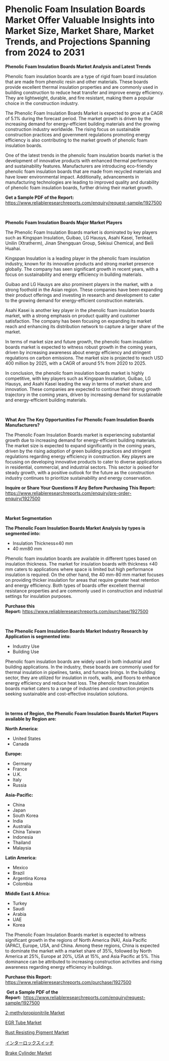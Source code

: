 <p><h1>Phenolic Foam Insulation Boards Market Offer Valuable Insights into Market Size, Market Share, Market Trends, and Projections Spanning from 2024 to 2031</h1></p><p><strong>Phenolic Foam Insulation Boards Market Analysis and Latest Trends</strong></p>
<p><p>Phenolic foam insulation boards are a type of rigid foam board insulation that are made from phenolic resin and other materials. These boards provide excellent thermal insulation properties and are commonly used in building construction to reduce heat transfer and improve energy efficiency. They are lightweight, durable, and fire resistant, making them a popular choice in the construction industry.</p><p>The Phenolic Foam Insulation Boards Market is expected to grow at a CAGR of 5.1% during the forecast period. The market growth is driven by the increasing demand for energy-efficient building materials and the growing construction industry worldwide. The rising focus on sustainable construction practices and government regulations promoting energy efficiency is also contributing to the market growth of phenolic foam insulation boards.</p><p>One of the latest trends in the phenolic foam insulation boards market is the development of innovative products with enhanced thermal performance and sustainability features. Manufacturers are introducing eco-friendly phenolic foam insulation boards that are made from recycled materials and have lower environmental impact. Additionally, advancements in manufacturing technologies are leading to improved quality and durability of phenolic foam insulation boards, further driving their market growth.</p></p>
<p><strong>Get a Sample PDF of the Report:&nbsp;</strong> <a href="https://www.reliableresearchreports.com/enquiry/request-sample/1927500">https://www.reliableresearchreports.com/enquiry/request-sample/1927500</a></p>
<p>&nbsp;</p>
<p><strong>Phenolic Foam Insulation Boards Major Market Players</strong></p>
<p><p>The Phenolic Foam Insulation Boards market is dominated by key players such as Kingspan Insulation, Guibao, LG Hausys, Asahi Kasei, Tenlead, Unilin (Xtratherm), Jinan Shengquan Group, Sekisui Chemical, and Beili Huahai. </p><p>Kingspan Insulation is a leading player in the phenolic foam insulation industry, known for its innovative products and strong market presence globally. The company has seen significant growth in recent years, with a focus on sustainability and energy efficiency in building materials. </p><p>Guibao and LG Hausys are also prominent players in the market, with a strong foothold in the Asian region. These companies have been expanding their product offerings and investing in research and development to cater to the growing demand for energy-efficient construction materials.</p><p>Asahi Kasei is another key player in the phenolic foam insulation boards market, with a strong emphasis on product quality and customer satisfaction. The company has been focusing on expanding its market reach and enhancing its distribution network to capture a larger share of the market.</p><p>In terms of market size and future growth, the phenolic foam insulation boards market is expected to witness robust growth in the coming years, driven by increasing awareness about energy efficiency and stringent regulations on carbon emissions. The market size is projected to reach USD 400 million by 2025, with a CAGR of around 5% from 2020 to 2025.</p><p>In conclusion, the phenolic foam insulation boards market is highly competitive, with key players such as Kingspan Insulation, Guibao, LG Hausys, and Asahi Kasei leading the way in terms of market share and innovation. These companies are expected to continue their strong growth trajectory in the coming years, driven by increasing demand for sustainable and energy-efficient building materials.</p></p>
<p>&nbsp;</p>
<p><strong>What Are The Key Opportunities For Phenolic Foam Insulation Boards Manufacturers?</strong></p>
<p><p>The Phenolic Foam Insulation Boards market is experiencing substantial growth due to increasing demand for energy-efficient building materials. The market size is expected to expand significantly in the coming years, driven by the rising adoption of green building practices and stringent regulations regarding energy efficiency in construction. Key players are focusing on developing innovative products to cater to diverse applications in residential, commercial, and industrial sectors. This sector is poised for steady growth, with a positive outlook for the future as the construction industry continues to prioritize sustainability and energy conservation.</p></p>
<p><strong>Inquire or Share Your Questions If Any Before Purchasing This Report:</strong> <a href="https://www.reliableresearchreports.com/enquiry/pre-order-enquiry/1927500">https://www.reliableresearchreports.com/enquiry/pre-order-enquiry/1927500</a></p>
<p>&nbsp;</p>
<p><strong>Market Segmentation</strong></p>
<p><strong>The Phenolic Foam Insulation Boards Market Analysis by types is segmented into:</strong></p>
<p><ul><li>Insulation Thickness≤40 mm</li><li>40 mm80 mm</li></ul></p>
<p><p>Phenolic foam insulation boards are available in different types based on insulation thickness. The market for insulation boards with thickness ≤40 mm caters to applications where space is limited but high performance insulation is required. On the other hand, the 40 mm-80 mm market focuses on providing thicker insulation for areas that require greater heat retention and energy efficiency. Both types of boards offer excellent thermal resistance properties and are commonly used in construction and industrial settings for insulation purposes.</p></p>
<p><strong>Purchase this Report:&nbsp;</strong><a href="https://www.reliableresearchreports.com/purchase/1927500">https://www.reliableresearchreports.com/purchase/1927500</a></p>
<p>&nbsp;</p>
<p><strong>The Phenolic Foam Insulation Boards Market Industry Research by Application is segmented into:</strong></p>
<p><ul><li>Industry Use</li><li>Building Use</li></ul></p>
<p><p>Phenolic foam insulation boards are widely used in both industrial and building applications. In the industry, these boards are commonly used for thermal insulation in pipelines, tanks, and furnace linings. In the building sector, they are utilized for insulation in roofs, walls, and floors to enhance energy efficiency and reduce heat loss. The phenolic foam insulation boards market caters to a range of industries and construction projects seeking sustainable and cost-effective insulation solutions.</p></p>
<p>&nbsp;</p>
<p><strong>In terms of Region, the Phenolic Foam Insulation Boards Market Players available by Region are:</strong></p>
<p>
    <p> <strong> North America: </strong>
        <ul>
            <li>United States</li>
            <li>Canada</li>
        </ul>
        </p> 
    <p> <strong> Europe: </strong>
        <ul>
            <li>Germany</li>
            <li>France</li>
            <li>U.K.</li>
            <li>Italy</li>
            <li>Russia</li>
        </ul>
        </p> 
    <p> <strong> Asia-Pacific: </strong>
        <ul>
            <li>China</li>
            <li>Japan</li>
            <li>South Korea</li>
            <li>India</li>
            <li>Australia</li>
            <li>China Taiwan</li>
            <li>Indonesia</li>
            <li>Thailand</li>
            <li>Malaysia</li>
        </ul>
        </p> 
    <p> <strong> Latin America: </strong>
        <ul>
            <li>Mexico</li>
            <li>Brazil</li>
            <li>Argentina Korea</li>
            <li>Colombia</li>
        </ul>
        </p> 
    <p> <strong> Middle East & Africa: </strong>
        <ul>
            <li>Turkey</li>
            <li>Saudi</li>
            <li>Arabia</li>
            <li>UAE</li>
            <li>Korea</li>
        </ul>
    </p>
    </p>
<p><p>The Phenolic Foam Insulation Boards market is expected to witness significant growth in the regions of North America (NA), Asia Pacific (APAC), Europe, USA, and China. Among these regions, China is expected to dominate the market with a market share of 35%, followed by North America at 25%, Europe at 20%, USA at 15%, and Asia Pacific at 5%. This dominance can be attributed to increasing construction activities and rising awareness regarding energy efficiency in buildings.</p></p>
<p><strong>Purchase this Report: </strong><a href="https://www.reliableresearchreports.com/purchase/1927500">https://www.reliableresearchreports.com/purchase/1927500</a></p>
<p>&nbsp;<strong>Get a Sample PDF of the Report:&nbsp;&nbsp;</strong><a href="https://www.reliableresearchreports.com/enquiry/request-sample/1927500">https://www.reliableresearchreports.com/enquiry/request-sample/1927500</a></p>
<p><strong></strong></p>
<p><p><a href="https://ivy-potential-64b.notion.site/Insights-into-2-methylpropionitrile-Market-Size-Analysing-Market-Share-Trends-and-Growth-from-202-5ed2015d1ac94dc79fe5f1e6aad109cf">2-methylpropionitrile Market</a></p><p><a href="https://view.publitas.com/reportprime-1/egr-tube-market-insights-market-players-and-forecast-till-2031/">EGR Tube Market</a></p><p><a href="https://nifty-kite-d51.notion.site/Rust-Resisting-Pigment-Market-Size-Market-Share-and-Global-Market-Analysis-Report-2024-2031-06eb4077105b4aa198be327111cbbeae">Rust Resisting Pigment Market</a></p><p><a href="https://medium.com/@pattisullivansparksltcr1lv/%E3%82%A4%E3%83%B3%E3%82%BF%E3%83%BC%E3%83%AD%E3%83%83%E3%82%AF%E3%82%B9%E3%82%A4%E3%83%83%E3%83%81%E5%B8%82%E5%A0%B4%E5%88%86%E6%9E%90%E3%81%8A%E3%82%88%E3%81%B32024%E5%B9%B4%E3%81%8B%E3%82%892031%E5%B9%B4%E3%81%BE%E3%81%A7%E3%81%AE%E6%9C%9F%E9%96%93%E3%81%AE%E3%82%B5%E3%82%A4%E3%82%BA%E4%BA%88%E6%B8%AC-89eb8ec86ce1">インターロックスイッチ</a></p><p><a href="https://view.publitas.com/reportprime-1/brake-cylinder-market-insights-market-players-and-forecast-till-2031/">Brake Cylinder Market</a></p></p>